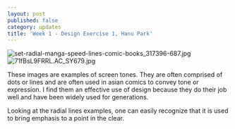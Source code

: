 ```yaml
---
layout: post
published: false
category: updates
title: 'Week 1 - Design Exercise 1, Hanu Park'
---
```

![set-radial-manga-speed-lines-comic-books_317396-687.jpg]({{site.baseurl}}/assets/set-radial-manga-speed-lines-comic-books_317396-687.jpg)
![71fBsL9FRRL._AC_SY679_.jpg]({{site.baseurl}}/assets/71fBsL9FRRL._AC_SY679_.jpg)

These images are examples of screen tones. They are often comprised of dots or lines and are often used in asian comics to convey tone or expression. I find them an effective use of design because they do their job well and have been widely used for generations.

Looking at the radial lines examples, one can easily recognize that it is used to bring emphasis to a point in the clear.